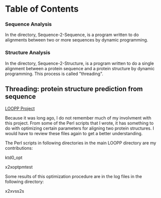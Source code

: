 # Table of Contents
### Sequence Analysis
In the directory, Sequence-2-Sequence, is a program written to do alignments between two or more sequences by dynamic programming.
### Structure Analysis
In the directory, Sequence-2-Structure, is a program written to do a single alignment between a protein sequence and a protein structure by dynamic programming. This process is called "threading".

## Threading: protein structure prediction from sequence
[LOOPP Project](http://cbsu.tc.cornell.edu/software/loopp/loopp_doc.html)

Because it was long ago, I do not remember much of my involvment with this project. From some of the Perl scripts that I wrote, it has something to do with optimizing certain parameters for aligning two protein structures. I would have to review these files again to get a better understanding.

The Perl scripts in following directories in the main LOOPP directory are my contributions:

ktd0_opt

x2xoptpmtest

Some results of this optimization procedure are in the log files in the following directory:

x2xvss2s
  
  

